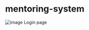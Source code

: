 # mentoring-system
![image](https://user-images.githubusercontent.com/106155587/227765963-acf9b573-b660-4a75-89c2-344c5b68bb4d.png)
Login page
